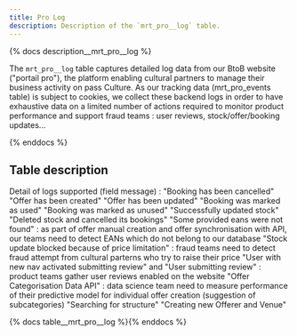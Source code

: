 ```yaml
---
title: Pro Log
description: Description of the `mrt_pro__log` table.
---
```


{% docs description__mrt_pro__log %}

The `mrt_pro__log` table captures detailed log data from our BtoB website ("portail pro"), the platform enabling cultural partners to manage their business activity on pass Culture. As our tracking data (mrt_pro_events table) is subject to cookies, we collect these backend logs in order to have exhaustive data on a limited number of actions required to monitor product performance and support fraud teams : user reviews, stock/offer/booking updates...

{% enddocs %}

## Table description

Detail of logs supported (field message) :
            "Booking has been cancelled"
            "Offer has been created"
            "Offer has been updated"
            "Booking was marked as used"
            "Booking was marked as unused"
            "Successfully updated stock"
            "Deleted stock and cancelled its bookings"
            "Some provided eans were not found" : as part of offer manual creation and offer synchronisation with API, our teams need to detect EANs which do not belong to our database
            "Stock update blocked because of price limitation" : fraud teams need to detect fraud attempt from cultural parterns who try to raise their price
            "User with new nav activated submitting review" and "User submitting review" : product teams gather user reviews enabled on the website
            "Offer Categorisation Data API" : data science team need to measure performance of their predictive model for individual offer creation (suggestion of subcategories)
            "Searching for structure"
            "Creating new Offerer and Venue"

{% docs table__mrt_pro__log %}{% enddocs %}
